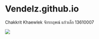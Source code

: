 # Vendelz.github.io
Chakkrit Khaewlek จักรกฤษณ์ แก้วเล็ก 13610007

<img src=https://www.img.in.th/image/hLJoJ2>